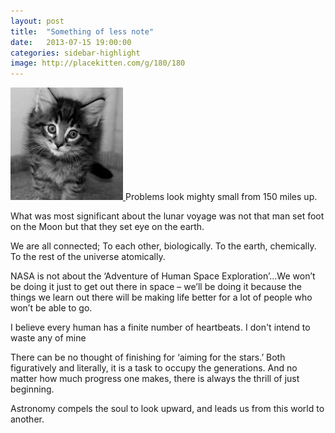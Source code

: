 ```yaml
---
layout: post
title:  "Something of less note"
date:   2013-07-15 19:00:00
categories: sidebar-highlight
image: http://placekitten.com/g/180/180
---
```


<a class="image image-left" href="{{ page.url }}">
    <img alt="" src="/images/pic07c.jpg">
    <!-- <img alt="" src="http://placekitten.com/g/180/180"> -->
</a>
Problems look mighty small from 150 miles up.
 
What was most significant about the lunar voyage was not that man set foot on the Moon but that they set eye on the earth.
<!--more-->

We are all connected; To each other, biologically. To the earth, chemically. To the rest of the universe atomically.

NASA is not about the ‘Adventure of Human Space Exploration’…We won’t be doing it just to get out there in space – we’ll be doing it because the things we learn out there will be making life better for a lot of people who won’t be able to go.

I believe every human has a finite number of heartbeats. I don't intend to waste any of mine

There can be no thought of finishing for ‘aiming for the stars.’ Both figuratively and literally, it is a task to occupy the generations. And no matter how much progress one makes, there is always the thrill of just beginning.

Astronomy compels the soul to look upward, and leads us from this world to another.
